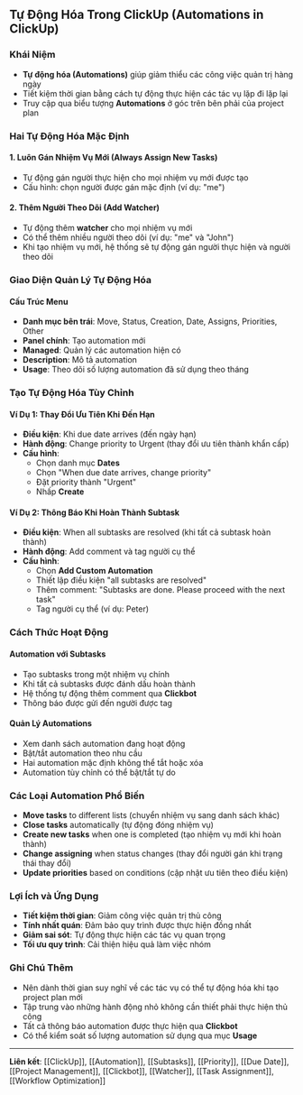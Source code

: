 ## Tự Động Hóa Trong ClickUp (Automations in ClickUp)

### Khái Niệm

- **Tự động hóa (Automations)** giúp giảm thiểu các công việc quản trị hàng ngày
- Tiết kiệm thời gian bằng cách tự động thực hiện các tác vụ lặp đi lặp lại
- Truy cập qua biểu tượng **Automations** ở góc trên bên phải của project plan


### Hai Tự Động Hóa Mặc Định

#### 1. Luôn Gán Nhiệm Vụ Mới (Always Assign New Tasks)

- Tự động gán người thực hiện cho mọi nhiệm vụ mới được tạo
- Cấu hình: chọn người được gán mặc định (ví dụ: "me")


#### 2. Thêm Người Theo Dõi (Add Watcher)

- Tự động thêm **watcher** cho mọi nhiệm vụ mới
- Có thể thêm nhiều người theo dõi (ví dụ: "me" và "John")
- Khi tạo nhiệm vụ mới, hệ thống sẽ tự động gán người thực hiện và người theo dõi


### Giao Diện Quản Lý Tự Động Hóa

#### Cấu Trúc Menu

- **Danh mục bên trái**: Move, Status, Creation, Date, Assigns, Priorities, Other
- **Panel chính**: Tạo automation mới
- **Managed**: Quản lý các automation hiện có
- **Description**: Mô tả automation
- **Usage**: Theo dõi số lượng automation đã sử dụng theo tháng


### Tạo Tự Động Hóa Tùy Chỉnh

#### Ví Dụ 1: Thay Đổi Ưu Tiên Khi Đến Hạn

- **Điều kiện**: Khi due date arrives (đến ngày hạn)
- **Hành động**: Change priority to Urgent (thay đổi ưu tiên thành khẩn cấp)
- **Cấu hình**:
    - Chọn danh mục **Dates**
    - Chọn "When due date arrives, change priority"
    - Đặt priority thành "Urgent"
    - Nhấp **Create**


#### Ví Dụ 2: Thông Báo Khi Hoàn Thành Subtask

- **Điều kiện**: When all subtasks are resolved (khi tất cả subtask hoàn thành)
- **Hành động**: Add comment và tag người cụ thể
- **Cấu hình**:
    - Chọn **Add Custom Automation**
    - Thiết lập điều kiện "all subtasks are resolved"
    - Thêm comment: "Subtasks are done. Please proceed with the next task"
    - Tag người cụ thể (ví dụ: Peter)


### Cách Thức Hoạt Động

#### Automation với Subtasks

- Tạo subtasks trong một nhiệm vụ chính
- Khi tất cả subtasks được đánh dấu hoàn thành
- Hệ thống tự động thêm comment qua **Clickbot**
- Thông báo được gửi đến người được tag


#### Quản Lý Automations

- Xem danh sách automation đang hoạt động
- Bật/tắt automation theo nhu cầu
- Hai automation mặc định không thể tắt hoặc xóa
- Automation tùy chỉnh có thể bật/tắt tự do


### Các Loại Automation Phổ Biến

- **Move tasks** to different lists (chuyển nhiệm vụ sang danh sách khác)
- **Close tasks** automatically (tự động đóng nhiệm vụ)
- **Create new tasks** when one is completed (tạo nhiệm vụ mới khi hoàn thành)
- **Change assigning** when status changes (thay đổi người gán khi trạng thái thay đổi)
- **Update priorities** based on conditions (cập nhật ưu tiên theo điều kiện)


### Lợi Ích và Ứng Dụng

- **Tiết kiệm thời gian**: Giảm công việc quản trị thủ công
- **Tính nhất quán**: Đảm bảo quy trình được thực hiện đồng nhất
- **Giảm sai sót**: Tự động thực hiện các tác vụ quan trọng
- **Tối ưu quy trình**: Cải thiện hiệu quả làm việc nhóm


### Ghi Chú Thêm

- Nên dành thời gian suy nghĩ về các tác vụ có thể tự động hóa khi tạo project plan mới
- Tập trung vào những hành động nhỏ không cần thiết phải thực hiện thủ công
- Tất cả thông báo automation được thực hiện qua **Clickbot**
- Có thể kiểm soát số lượng automation sử dụng qua mục **Usage**

***

**Liên kết**: [[ClickUp]], [[Automation]], [[Subtasks]], [[Priority]], [[Due Date]], [[Project Management]], [[Clickbot]], [[Watcher]], [[Task Assignment]], [[Workflow Optimization]]

